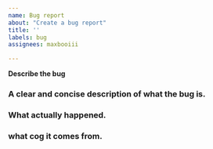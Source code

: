 ```yaml
---
name: Bug report
about: "Create a bug report"
title: ''
labels: bug
assignees: maxbooiii

---
```


**Describe the bug**

### A clear and concise description of what the bug is.

### What actually happened.

### what cog it comes from.
